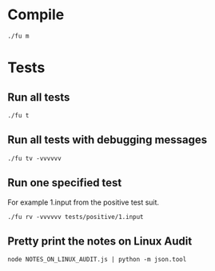 # Compile

    ./fu m

# Tests

## Run all tests

    ./fu t

## Run all tests with debugging messages

    ./fu tv -vvvvvv

## Run one specified test

For example 1.input from the positive test suit.

    ./fu rv -vvvvvv tests/positive/1.input


## Pretty print the notes on Linux Audit

    node NOTES_ON_LINUX_AUDIT.js | python -m json.tool
